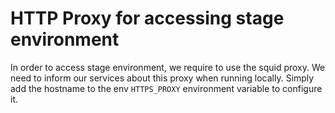 # HTTP Proxy for accessing stage environment

In order to access stage environment, we require to use the squid proxy.
We need to inform our services about this proxy when running locally. 
Simply add the hostname to the env `HTTPS_PROXY` environment variable to configure it.
